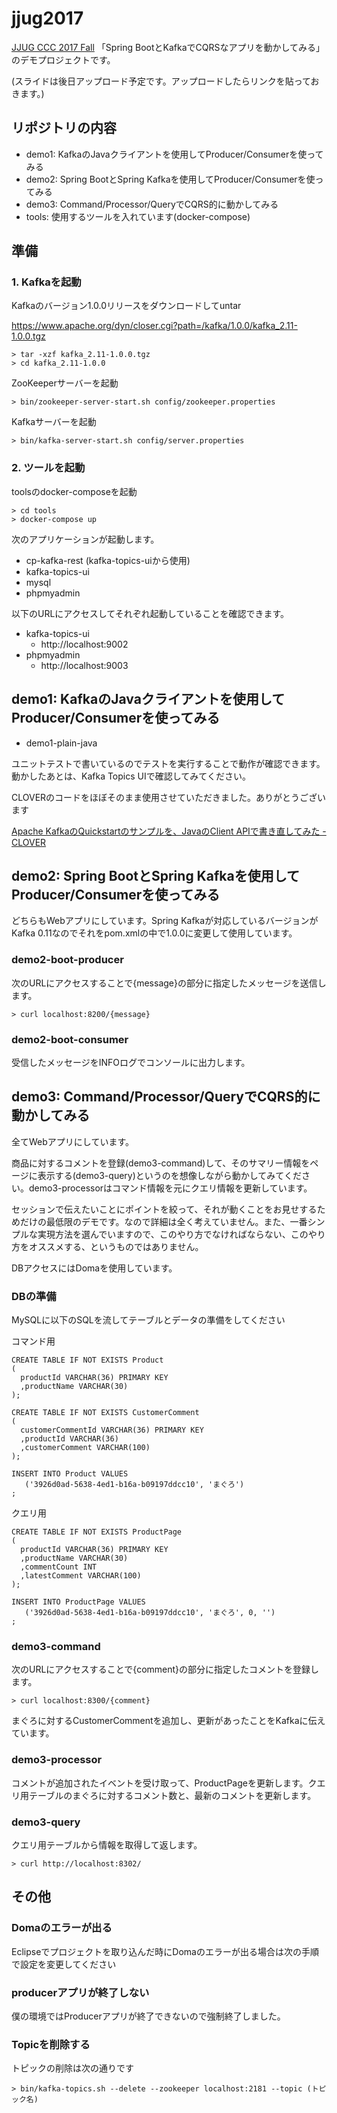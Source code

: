 # jjug2017

[JJUG CCC 2017 Fall](http://www.java-users.jp/ccc2017fall/) 「Spring BootとKafkaでCQRSなアプリを動かしてみる」のデモプロジェクトです。

(スライドは後日アップロード予定です。アップロードしたらリンクを貼っておきます。)

## リポジトリの内容

* demo1: KafkaのJavaクライアントを使用してProducer/Consumerを使ってみる
* demo2: Spring BootとSpring Kafkaを使用してProducer/Consumerを使ってみる
* demo3: Command/Processor/QueryでCQRS的に動かしてみる
* tools: 使用するツールを入れています(docker-compose)

## 準備

### 1. Kafkaを起動

Kafkaのバージョン1.0.0リリースをダウンロードしてuntar

https://www.apache.org/dyn/closer.cgi?path=/kafka/1.0.0/kafka_2.11-1.0.0.tgz

```
> tar -xzf kafka_2.11-1.0.0.tgz
> cd kafka_2.11-1.0.0
```

ZooKeeperサーバーを起動

```
> bin/zookeeper-server-start.sh config/zookeeper.properties
```

Kafkaサーバーを起動

```
> bin/kafka-server-start.sh config/server.properties
```

### 2. ツールを起動

toolsのdocker-composeを起動

```
> cd tools
> docker-compose up
```

次のアプリケーションが起動します。

* cp-kafka-rest (kafka-topics-uiから使用)
* kafka-topics-ui
* mysql
* phpmyadmin

以下のURLにアクセスしてそれぞれ起動していることを確認できます。

* kafka-topics-ui
  * http://localhost:9002
* phpmyadmin
  * http://localhost:9003

## demo1: KafkaのJavaクライアントを使用してProducer/Consumerを使ってみる

* demo1-plain-java

ユニットテストで書いているのでテストを実行することで動作が確認できます。動かしたあとは、Kafka Topics UIで確認してみてください。

CLOVERのコードをほぼそのまま使用させていただきました。ありがとうございます

[Apache KafkaのQuickstartのサンプルを、JavaのClient APIで書き直してみた - CLOVER](http://d.hatena.ne.jp/Kazuhira/20170306/1488814266)

## demo2: Spring BootとSpring Kafkaを使用してProducer/Consumerを使ってみる

どちらもWebアプリにしています。Spring Kafkaが対応しているバージョンがKafka 0.11なのでそれをpom.xmlの中で1.0.0に変更して使用しています。

### demo2-boot-producer

次のURLにアクセスすることで{message}の部分に指定したメッセージを送信します。

```
> curl localhost:8200/{message}
```

### demo2-boot-consumer

受信したメッセージをINFOログでコンソールに出力します。

## demo3: Command/Processor/QueryでCQRS的に動かしてみる

全てWebアプリにしています。

商品に対するコメントを登録(demo3-command)して、そのサマリー情報をページに表示する(demo3-query)というのを想像しながら動かしてみてください。demo3-processorはコマンド情報を元にクエリ情報を更新しています。

セッションで伝えたいことにポイントを絞って、それが動くことをお見せするためだけの最低限のデモです。なので詳細は全く考えていません。また、一番シンプルな実現方法を選んでいますので、このやり方でなければならない、このやり方をオススメする、というものではありません。

DBアクセスにはDomaを使用しています。

### DBの準備

MySQLに以下のSQLを流してテーブルとデータの準備をしてください

コマンド用

```
CREATE TABLE IF NOT EXISTS Product
(
  productId VARCHAR(36) PRIMARY KEY
  ,productName VARCHAR(30)
);

CREATE TABLE IF NOT EXISTS CustomerComment
(
  customerCommentId VARCHAR(36) PRIMARY KEY
  ,productId VARCHAR(36)
  ,customerComment VARCHAR(100)
);

INSERT INTO Product VALUES
   ('3926d0ad-5638-4ed1-b16a-b09197ddcc10', 'まぐろ')
;
```

クエリ用

```
CREATE TABLE IF NOT EXISTS ProductPage
(
  productId VARCHAR(36) PRIMARY KEY
  ,productName VARCHAR(30)
  ,commentCount INT
  ,latestComment VARCHAR(100)
);

INSERT INTO ProductPage VALUES
   ('3926d0ad-5638-4ed1-b16a-b09197ddcc10', 'まぐろ', 0, '')
;
```

### demo3-command

次のURLにアクセスすることで{comment}の部分に指定したコメントを登録します。

```
> curl localhost:8300/{comment}
```

まぐろに対するCustomerCommentを追加し、更新があったことをKafkaに伝えています。

### demo3-processor

コメントが追加されたイベントを受け取って、ProductPageを更新します。クエリ用テーブルのまぐろに対するコメント数と、最新のコメントを更新します。

### demo3-query

クエリ用テーブルから情報を取得して返します。

```
> curl http://localhost:8302/
```

## その他

### Domaのエラーが出る

Eclipseでプロジェクトを取り込んだ時にDomaのエラーが出る場合は次の手順で設定を変更してください

### producerアプリが終了しない

僕の環境ではProducerアプリが終了できないので強制終了しました。

### Topicを削除する

トピックの削除は次の通りです

```
> bin/kafka-topics.sh --delete --zookeeper localhost:2181 --topic (トピック名)
```
